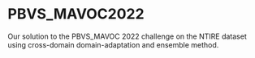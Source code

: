 # PBVS_MAVOC2022
Our solution to the PBVS_MAVOC 2022 challenge on the NTIRE dataset using cross-domain domain-adaptation and ensemble method.

